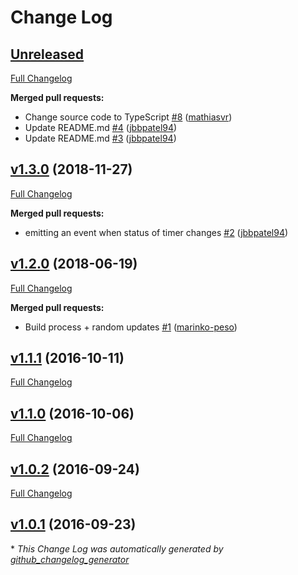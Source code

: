 # Change Log

## [Unreleased](https://github.com/mathiasvr/tiny-timer/tree/HEAD)

[Full Changelog](https://github.com/mathiasvr/tiny-timer/compare/v1.3.0...HEAD)

**Merged pull requests:**

- Change source code to TypeScript [\#8](https://github.com/mathiasvr/tiny-timer/pull/8) ([mathiasvr](https://github.com/mathiasvr))
- Update README.md [\#4](https://github.com/mathiasvr/tiny-timer/pull/4) ([jbbpatel94](https://github.com/jbbpatel94))
- Update README.md [\#3](https://github.com/mathiasvr/tiny-timer/pull/3) ([jbbpatel94](https://github.com/jbbpatel94))

## [v1.3.0](https://github.com/mathiasvr/tiny-timer/tree/v1.3.0) (2018-11-27)
[Full Changelog](https://github.com/mathiasvr/tiny-timer/compare/v1.2.0...v1.3.0)

**Merged pull requests:**

- emitting an event when status of timer changes [\#2](https://github.com/mathiasvr/tiny-timer/pull/2) ([jbbpatel94](https://github.com/jbbpatel94))

## [v1.2.0](https://github.com/mathiasvr/tiny-timer/tree/v1.2.0) (2018-06-19)
[Full Changelog](https://github.com/mathiasvr/tiny-timer/compare/v1.1.1...v1.2.0)

**Merged pull requests:**

- Build process + random updates [\#1](https://github.com/mathiasvr/tiny-timer/pull/1) ([marinko-peso](https://github.com/marinko-peso))

## [v1.1.1](https://github.com/mathiasvr/tiny-timer/tree/v1.1.1) (2016-10-11)
[Full Changelog](https://github.com/mathiasvr/tiny-timer/compare/v1.1.0...v1.1.1)

## [v1.1.0](https://github.com/mathiasvr/tiny-timer/tree/v1.1.0) (2016-10-06)
[Full Changelog](https://github.com/mathiasvr/tiny-timer/compare/v1.0.2...v1.1.0)

## [v1.0.2](https://github.com/mathiasvr/tiny-timer/tree/v1.0.2) (2016-09-24)
[Full Changelog](https://github.com/mathiasvr/tiny-timer/compare/v1.0.1...v1.0.2)

## [v1.0.1](https://github.com/mathiasvr/tiny-timer/tree/v1.0.1) (2016-09-23)


\* *This Change Log was automatically generated by [github_changelog_generator](https://github.com/skywinder/Github-Changelog-Generator)*